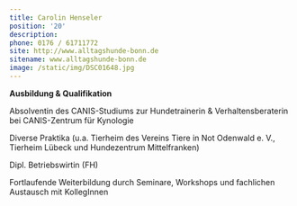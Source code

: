 ```yaml
---
title: Carolin Henseler
position: '20'
description:
phone: 0176 / 61711772
site: http://www.alltagshunde-bonn.de
sitename: www.alltagshunde-bonn.de
image: /static/img/DSC01648.jpg
---
```

**Ausbildung & Qualifikation**

Absolventin des CANIS-Studiums zur Hundetrainerin & Verhaltensberaterin bei CANIS-Zentrum für Kynologie

Diverse Praktika (u.a. Tierheim des Vereins Tiere in Not Odenwald e. V., Tierheim Lübeck und Hundezentrum Mittelfranken)

Dipl. Betriebswirtin (FH)

Fortlaufende Weiterbildung durch Seminare, Workshops und fachlichen Austausch mit KollegInnen
